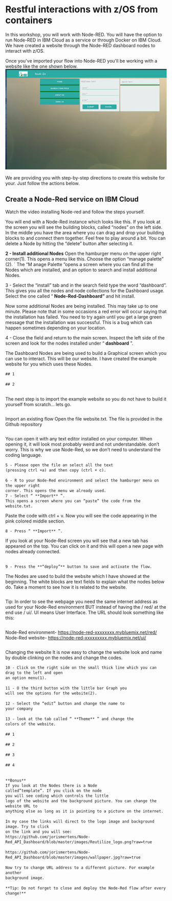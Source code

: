 # Restful interactions with z/OS from containers

In this workshop, you will work with Node-RED. You will have the option to run Node-RED in IBM Cloud as a service or through Docker on IBM Cloud. We have created a website through the Node-RED dashboard nodes to interact with z/OS.

Once you've imported your flow into Node-RED you'll be working with a website like the one shown below. ![Node-RED Website](img/website.png)

We are providing you with step-by-step directions to create this website for your. Just follow the actions below.

## Create a Node-Red service on IBM Cloud
Watch the video installing Node-red and follow the steps yourself.

You will end with a Node-Red
instance which looks like this. If
you look at the screen you will
see the building blocks, called
“nodes” on the left side. In the
middle you have the area where
you can drag and drop your
building blocks to and connect
them together. Feel free to play
around a bit. You can delete a
Node by hitting the “delete”
button after selecting it.


**2 - Install additional Nodes**
Open the hamburger menu on the upper right
corner(1). This opens a menu like this.
Choose the option “manage palette” (2).
`
The “M anage Palette ”opens a screen where you can
find all the Nodes which are installed, and an option to
search and install additional Nodes.

3 - Select the “install” tab and in the search field
type the word “dashboard”. This gives you all the
nodes and node collections for the Dashboard
usage.
Select the one called “ **Node-Red-Dashboard”**
and hit install.


Now some additional Nodes are being installed. This may take up to one minute.
Please note that in some occasions a red error will occur saying that the installation
has failed. You need to try again until you get a large green message that the
installation was successful. This is a bug which can happen sometimes depending on
your location.

4 - Close the field and return to the main screen. Inspect the left side
of the screen and look for the nodes installed under “ **dashboard** ”.

The Dashboard Nodes are being used to build a Graphical screen
which you can use to interact. This will be our website. I have
created the example website for you which uses these Nodes.
```
## 1

## 2


```
The next step is to import the example website so you do not have to build it
yourself from scratch... lets go.
```
```
Import an existing flow
Open the file website.txt. The file is provided in the Github repository
```
```
You can open it with any text editor installed on
your computer. When opening it, it will look
most probably weird and not understandable.
don’t worry. This is why we use Node-Red, so
we don’t need to understand the coding
language.
```
5 - Please open the file an select all the text
(pressing ctrl +a) and then copy (ctrl + c).

6 - R to your Node-Red environment and select the hamburger menu on the upper right
corner. This opens the menu we already used.
7 - Select “ **Import** ”.
This opens a screen where you can “paste” the code from the website.txt.

```
Paste the code with ctrl + v. Now you will
see the code appearing in the pink colored
middle section.
```
8 - Press “ **Import** ”.

```
If you look at your Node-Red screen you will see that a new tab has appeared on the
top. You can click on it and this will open a new page with nodes already connected.
```

9 - Press the **“deploy”** button to save and activate the flow.

```
The Nodes are used to build the website which I have showed at the beginning. The
white blocks are text fields to explain what the nodes below do. Take a moment to
see how it is related to the website.
```
```
Tip: In order to see the webpage you need the same internet address as used for
your Node-Red environment BUT instead of having the / red/ at the end use / ui/.
UI means User Interface. The URL should look something like this:
```
```
Node-Red environment- https://node-red-xxxxxxxx.mybluemix.net/red/
Node-Red website- https://node-red-xxxxxxxxx.mybluemix.net/ui/
```
```
Changing the website
It is now easy to change the website look and name by double clinking on the nodes
and change the codes.
```
10 - Click on the right side on the small thick line which you can drag to the left and open
an option menu(1).

11 - O the third button with the little bar Graph you
will see the options for the website(2).

12 - Select the “edit” button and change the name to
your company

13 - look at the tab called “ **Theme** ” and change the
colors of the website.

## 1

## 2

## 3

## 4


**Bonus**
If you look at the Nodes there is a Node
called”template”. If you click on the node
you will see coding which controls the little
logo of the website and the background picture. You can change the website URL to
anything else as long as it is pointing to a picture on the internet.

In my case the links will direct to the logo image and background image. Try to click
on the link and you will see:
https://github.com/jorismertens/Node-Red_API_Dashboard/blob/master/images/Reutilize_logo.png?raw=true

https://github.com/jorismertens/Node-Red_API_Dashboard/blob/master/images/wallpaper.jpg?raw=true

Now try to change URL address to a different picture. For example another
background image.

**Tip: Do not forget to close and deploy the Node-Red flow after every change!**


